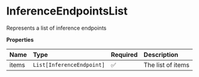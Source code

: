 # InferenceEndpointsList

Represents a list of inference endpoints

**Properties**

| Name  | Type                      | Required | Description       |
| :---- | :------------------------ | :------- | :---------------- |
| items | `List[InferenceEndpoint]` | ✅       | The list of items |
